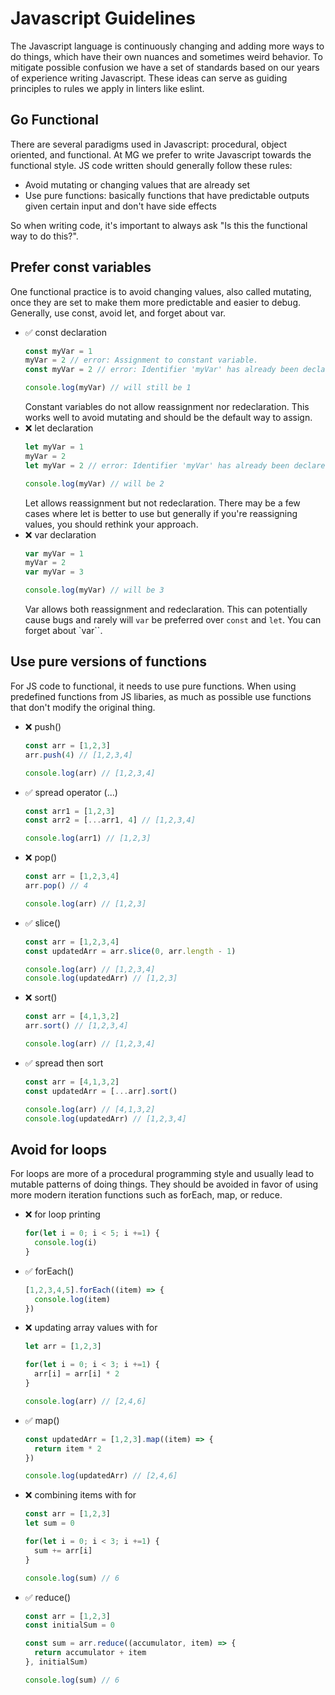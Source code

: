 # Javascript Guidelines

The Javascript language is continuously changing and adding more ways to do things, which have their own nuances and sometimes weird behavior. To mitigate possible confusion we have a set of standards based on our years of experience writing Javascript. These ideas can serve as guiding principles to rules we apply in linters like eslint.

## Go Functional

There are several paradigms used in Javascript: procedural, object oriented, and functional. At MG we prefer to write Javascript towards the functional style. JS code written should generally follow these rules:

- Avoid mutating or changing values that are already set
- Use pure functions: basically functions that have predictable outputs given certain input and don't have side effects

So when writing code, it's important to always ask "Is this the functional way to do this?".

## Prefer const variables

One functional practice is to avoid changing values, also called mutating, once they are set to make them more predictable and easier to debug. Generally, use const, avoid let, and forget about var.

- ✅ const declaration
    ```javascript
    const myVar = 1
    myVar = 2 // error: Assignment to constant variable.
    const myVar = 2 // error: Identifier 'myVar' has already been declared

    console.log(myVar) // will still be 1
    ```
    Constant variables do not allow reassignment nor redeclaration. This works well to avoid mutating and should be the default way to assign.
- ❌ let declaration
    ```javascript
    let myVar = 1
    myVar = 2
    let myVar = 2 // error: Identifier 'myVar' has already been declared

    console.log(myVar) // will be 2
    ```
    Let allows reassignment but not redeclaration. There may be a few cases where let is better to use but generally if you're reassigning values, you should rethink your approach.
- ❌ var declaration
    ```javascript
    var myVar = 1
    myVar = 2
    var myVar = 3

    console.log(myVar) // will be 3
    ```
    Var allows both reassignment and redeclaration. This can potentially cause bugs and rarely will `var` be preferred over `const` and `let`. You can forget about `var``.

## Use pure versions of functions

For JS code to functional, it needs to use pure functions. When using predefined functions from JS libaries, as much as possible use functions that don't modify the original thing.

- ❌ push()
    ```javascript
    const arr = [1,2,3]
    arr.push(4) // [1,2,3,4]

    console.log(arr) // [1,2,3,4]
    ```
- ✅ spread operator (...)
    ```javascript
    const arr1 = [1,2,3]
    const arr2 = [...arr1, 4] // [1,2,3,4]

    console.log(arr1) // [1,2,3]
    ```
- ❌ pop()
    ```javascript
    const arr = [1,2,3,4]
    arr.pop() // 4

    console.log(arr) // [1,2,3]
    ```
- ✅ slice()
    ```javascript
    const arr = [1,2,3,4]
    const updatedArr = arr.slice(0, arr.length - 1)

    console.log(arr) // [1,2,3,4]
    console.log(updatedArr) // [1,2,3]
    ```
- ❌ sort()
    ```javascript
    const arr = [4,1,3,2]
    arr.sort() // [1,2,3,4]

    console.log(arr) // [1,2,3,4]
    ```
- ✅ spread then sort
    ```javascript
    const arr = [4,1,3,2]
    const updatedArr = [...arr].sort()

    console.log(arr) // [4,1,3,2]
    console.log(updatedArr) // [1,2,3,4]
    ```

## Avoid for loops

For loops are more of a procedural programming style and usually lead to mutable patterns of doing things. They should be avoided in favor of using more modern iteration functions such as forEach, map, or reduce.

- ❌ for loop printing
  ```javascript
  for(let i = 0; i < 5; i +=1) {
    console.log(i)
  }
  ```
- ✅ forEach()
  ```javascript
  [1,2,3,4,5].forEach((item) => {
    console.log(item)
  })
  ```
- ❌ updating array values with for
  ```javascript
  let arr = [1,2,3]

  for(let i = 0; i < 3; i +=1) {
    arr[i] = arr[i] * 2
  }

  console.log(arr) // [2,4,6]
  ```
- ✅ map()
  ```javascript
  const updatedArr = [1,2,3].map((item) => {
    return item * 2
  })

  console.log(updatedArr) // [2,4,6]
  ```
- ❌ combining items with for
  ```javascript
  const arr = [1,2,3]
  let sum = 0

  for(let i = 0; i < 3; i +=1) {
    sum += arr[i]
  }

  console.log(sum) // 6
  ```
- ✅ reduce()
  ```javascript
  const arr = [1,2,3]
  const initialSum = 0

  const sum = arr.reduce((accumulator, item) => {
    return accumulator + item
  }, initialSum)

  console.log(sum) // 6
  ```
